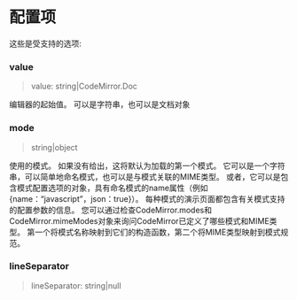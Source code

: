 # 配置项
这些是受支持的选项:  

### value
>value: string|CodeMirror.Doc    

编辑器的起始值。 可以是字符串，也可以是文档对象

### mode
> string|object  

使用的模式。 如果没有给出，这将默认为加载的第一个模式。 它可以是一个字符串，可以简单地命名模式，也可以是与模式关联的MIME类型。 或者，它可以是包含模式配置选项的对象，具有命名模式的name属性（例如{name：“javascript”，json：true}）。 每种模式的演示页面都包含有关模式支持的配置参数的信息。 您可以通过检查CodeMirror.modes和CodeMirror.mimeModes对象来询问CodeMirror已定义了哪些模式和MIME类型。 第一个将模式名称映射到它们的构造函数，第二个将MIME类型映射到模式规范。  

### lineSeparator
>lineSeparator: string|null
